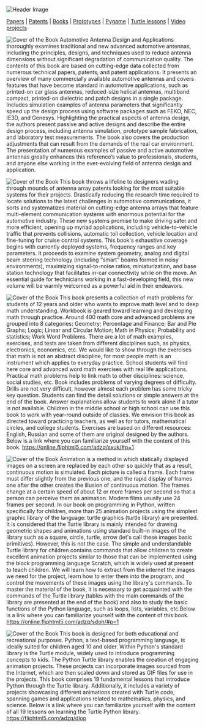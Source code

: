 ![Header Image](https://raw.githubusercontent.com/victenna/vrabinovich/main/Images/Header.png)

[Papers](papers.md) | [Patents](patents.md) | [Books](books.md) | [Prototypes](prototypes.md) | [Pygame](pygame.md) | [Turtle lessons](turtle_lessons.md) | [Video projects](video_projects.md)


![Cover of the Book](https://raw.githubusercontent.com/victenna/vrabinovich/main/Books/Image_1.png)
Automotive Antenna Design and Applications thoroughly examines traditional and new advanced automotive antennas, including the principles, designs, and techniques used to reduce antenna dimensions without significant degradation of communication quality. The contents of this book are based on cutting-edge data collected from numerous technical papers, patents, and patent applications. It presents an overview of many commercially available automotive antennas and covers features that have become standard in automotive applications, such as printed-on car glass antennas, reduced-size helical antennas, multiband compact, printed-on dielectric and patch designs in a single package. Includes simulation examples of antenna parameters that significantly speed up the design process using software packages such as FEKO, NEC, IE3D, and Genesys. Highlighting the practical aspects of antenna design, the authors present passive and active designs and describe the entire design process, including antenna simulation, prototype sample fabrication, and laboratory test measurements. The book also covers the production adjustments that can result from the demands of the real car environment. The presentation of numerous examples of passive and active automotive antennas greatly enhances this reference’s value to professionals, students, and anyone else working in the ever-evolving field of antenna design and application.


![Cover of the Book](https://raw.githubusercontent.com/victenna/vrabinovich/main/Books/Image_2.png)
This book throws a lifeline to designers wading through mounds of antenna array patents looking for the most suitable systems for their projects. Drastically reducing the research time required to locate solutions to the latest challenges in automotive communications, it sorts and systematizes material on cutting-edge antenna arrays that feature multi-element communication systems with enormous potential for the automotive industry. These new systems promise to make driving safer and more efficient, opening up myriad applications, including vehicle-to-vehicle traffic that prevents collisions, automatic toll collection, vehicle location and fine-tuning for cruise control systems. This book's exhaustive coverage begins with currently deployed systems, frequency ranges and key parameters. It proceeds to examine system geometry, analog and digital beam steering technology (including “smart” beams formed in noisy environments), maximizing signal-to-noise ratios, miniaturization, and base station technology that facilitates in-car connectivity while on the move. An essential guide for technicians working in a fast-developing field, this new volume will be warmly welcomed as a powerful aid in their endeavors.


![Cover of the Book](https://raw.githubusercontent.com/victenna/vrabinovich/main/Books/Image_3.png)
This book presents a collection of math problems for students of 12 years and older who wants to improve math level and to deep math understanding. Workbook is geared toward learning and developing math through practice. Around 400 math core and advanced problems are grouped into 8 categories: Geometry; Percentage and Finance; Bar and Pie Graphs; Logic; Linear and Circular Motion; Math in Physics; Probability and statistics; Work Word Problems. There are a lot of math examples, exercises, and tests are taken from different disciplines such, as physics, electronics, economics, etc. We would like to show through the exercises that math is not an abstract discipline, for most people math is an instrument which applies to everyday practice. School students will find here core and advanced word math exercises with real life applications. Practical math problems help to link math to other disciplines: science, social studies, etc. Book includes problems of varying degrees of difficulty. Drills are not very difficult, however almost each problem has some tricky key question. Students can find the detail solutions or simple answers at the end of the book. Answer explanations allow students to work alone if a tutor is not available. Children in the middle school or high school can use this book to work with year-round outside of classes. We envision this book as directed toward practicing teachers, as well as for tutors, mathematical circles, and college students. Exercises are based on different resources: English, Russian and some of them are original designed by the authors. Below is a link where you can familiarize yourself with the content of this book. https://online.fliphtml5.com/adzq/sxuk/#p=1 <br>

![Cover of the Book](https://raw.githubusercontent.com/victenna/vrabinovich/main/Books/Image_4.png)
Animation is a method in which statically displayed images on a screen are replaced by each other so quickly that as a result, continuous motion is simulated. Each picture is called a frame. Each frame must differ slightly from the previous one, and the rapid display of frames one after the other creates the illusion of continuous motion. The frames change at a certain speed of about 12 or more frames per second so that a person can perceive them as animation. Modern films usually use 24 frames per second. In our book on programming in Python, written specifically for children, more than 25 animation projects using the simplest graphic library of the language: turtle graphics (turtle library) are presented. It is considered that the Turtle library is mainly intended for drawing geometric shapes and animations using standard built-in images of the library such as a square, circle, turtle, arrow (let's call these images basic primitives). However, this is not the case. The simple and understandable Turtle library for children contains commands that allow children to create excellent animation projects similar to those that can be implemented using the block programming language Scratch, which is widely used at present to teach children. We will learn how to extract from the internet the images we need for the project, learn how to enter them into the program, and control the movements of these images using the library's commands. To master the material of the book, it is necessary to get acquainted with the commands of the Turtle library (tables with the main commands of the library are presented at the end of the book) and also to study the basic functions of the Python language, such as loops, lists, variables, etc.Below is a link where you can familiarize yourself with the content of this book. https://online.fliphtml5.com/adzq/sdoh/#p=1

![Cover of the Book](https://raw.githubusercontent.com/victenna/vrabinovich/main/Books/Image_5.png)
This book is designed for both educational and recreational purposes. Python, a text-based programming language, is ideally suited for children aged 10 and older. Within Python's standard library is the Turtle module, widely used to introduce programming concepts to kids. The Python Turtle library enables the creation of engaging animation projects. These projects can incorporate images sourced from the Internet, which are then scaled down and stored as GIF files for use in the projects. This book comprises 19 fundamental lessons that introduce Python through the Turtle library. Additionally, it includes a variety of projects showcasing different animations created with Turtle code, spanning games and applications related to mathematics, physics, and science. Below is a link where you can familiarize yourself with the content of all 19 lessons on learning the Turtle Python library. https://fliphtml5.com/adzq/dlop<br>







